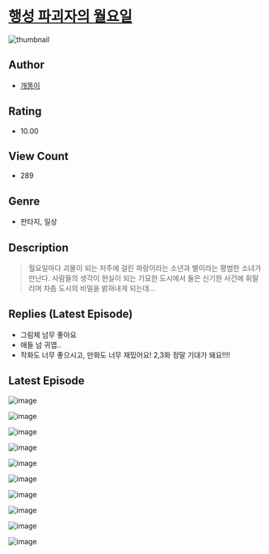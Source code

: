 # [행성 파괴자의 월요일](https://comic.naver.com/challenge/list?titleId=809963)
![thumbnail](https://image-comic.pstatic.net/user_contents_data/challenge_comic/2023/05/23/354424/upload_7004279606893307448_480x623.jpeg)

## Author
- [개똥이](https://comic.naver.com/artistTitle?id=354424)

## Rating
- 10.00

## View Count
- 289

## Genre
- 판타지, 일상

## Description
> 월요일마다 괴물이 되는 저주에 걸린 파랑이라는 소년과 별이라는 평범한 소녀가 만난다. 사람들의 생각이 현실이 되는 기묘한 도시에서 둘은 신기한 사건에 휘말리며 차츰 도시의 비밀을 밝혀내게 되는데...

## Replies (Latest Episode)
- 그림체 넘무 좋아요
- 애들 넘 귀엽..
- 작화도 너무 좋으시고, 만화도 너무 재밌어요! 2,3화 정말 기대가 돼요!!!!

## Latest Episode
![image](https://image-comic.pstatic.net/user_contents_data/challenge_comic/2023/05/23/354424/upload_3775199773543904609.jpeg)

![image](https://image-comic.pstatic.net/user_contents_data/challenge_comic/2023/05/23/354424/upload_3977304519933507632.jpeg)

![image](https://image-comic.pstatic.net/user_contents_data/challenge_comic/2023/05/23/354424/upload_3919873522905068902.jpeg)

![image](https://image-comic.pstatic.net/user_contents_data/challenge_comic/2023/05/23/354424/upload_4048799159723569204.jpeg)

![image](https://image-comic.pstatic.net/user_contents_data/challenge_comic/2023/05/23/354424/upload_3545288812650901553.jpeg)

![image](https://image-comic.pstatic.net/user_contents_data/challenge_comic/2023/05/23/354424/upload_7161629634367534389.jpeg)

![image](https://image-comic.pstatic.net/user_contents_data/challenge_comic/2023/05/23/354424/upload_3690478008989213794.jpeg)

![image](https://image-comic.pstatic.net/user_contents_data/challenge_comic/2023/05/23/354424/upload_7076896856624620898.jpeg)

![image](https://image-comic.pstatic.net/user_contents_data/challenge_comic/2023/05/23/354424/upload_7305454748267984180.jpeg)

![image](https://image-comic.pstatic.net/user_contents_data/challenge_comic/2023/05/23/354424/upload_4121694370446914657.jpeg)
